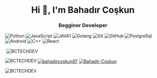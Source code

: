 <h1 align="center">Hi 👋, I'm Bahadır Coşkun</h1>

<h3 align="center">Begginer Developer</h3>

![Python](https://img.shields.io/badge/-python-black?style=flat-square&logo=python) 
![JavaScript](https://img.shields.io/badge/-JavaScript-black?style=flat-square&logo=javascript) 
![JAVA1](https://img.shields.io/badge/-JAVA-black?style=flat-square&logo=JAVA) 
![Golang](https://img.shields.io/badge/-Golang-black?style=flat-square&logo=go)
![Git](https://img.shields.io/badge/-Git-black?style=flat-square&logo=git)
![GitHub](https://img.shields.io/badge/-GitHub-black?style=flat-square&logo=github)
![PostgreSql](https://img.shields.io/badge/-PostgreSQL-black?style=flat-square&logo=PostgreSQL)
![Android](https://img.shields.io/badge/-Android-black?style=flat-square&logo=Android)
![C++](https://img.shields.io/badge/-C++-black?style=flat-square&logo=c%2B%2B)
![React](https://img.shields.io/badge/-React-black?style=flat-square&logo=react)


<p>&nbsp;<img align="center" src="https://github-readme-stats.vercel.app/api?username=BCTECHDEV&show_icons=true&locale=en" alt="BCTECHDEV" /></p>
<p><img align="left" src="https://github-readme-stats.vercel.app/api/top-langs?username=BCTECHDEV&show_icons=true&locale=en&layout=compact" alt="BCTECHDEV" /></p>


<p>
    <a href="https://twitter.com/bahadircoskun97" target="blank"><img align="center" src="https://img.shields.io/badge/-twitter-black?style=for-the-badge&logo=twitter" alt="bahadircoskun97"/></a>     
    <a href="https://www.instagram.com/bahadircoskun97/" target="blank"><img align="center" src="https://img.shields.io/badge/-instagram-black?style=for-the-badge&logo=instagram" alt="Bahadir-Coskun"/></a>  
</p>



<p align="left"> <img src="https://komarev.com/ghpvc/?username=BCTECHDEV&label=Profile%20views&color=0e75b6&style=flat" alt="BCTECHDEV" /> </p>



<!---
BCTECHDEV/BCTECHDEV is a ✨ special ✨ repository because its `README.md` (this file) appears on your GitHub profile.
You can click the Preview link to take a look at your changes.
--->
